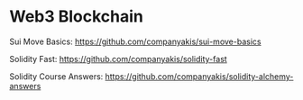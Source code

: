 # Web3 Blockchain

Sui Move Basics:
https://github.com/companyakis/sui-move-basics

Solidity Fast:
https://github.com/companyakis/solidity-fast

Solidity Course Answers:
https://github.com/companyakis/solidity-alchemy-answers
